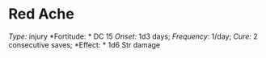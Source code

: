 ﻿---
name: Red Ache
type: injury
fortitude: DC 15
onset: 1d3 days
frequency: 1/day
effect:
  "1d6 Str damage"
cure: 2 consecutive saves
---

# Red Ache
 *Type:* injury
*Fortitude: * DC 15 *Onset:* 1d3 days; *Frequency*: 1/day; *Cure:* 2 consecutive saves;
*Effect: * 1d6 Str damage